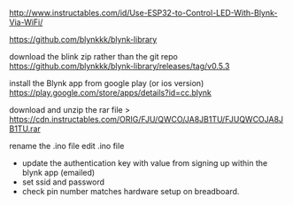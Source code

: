 

http://www.instructables.com/id/Use-ESP32-to-Control-LED-With-Blynk-Via-WiFi/  

https://github.com/blynkkk/blynk-library

download the blink zip rather than the git repo  
https://github.com/blynkkk/blynk-library/releases/tag/v0.5.3  

install the Blynk app from google play (or ios version)
https://play.google.com/store/apps/details?id=cc.blynk


download and unzip the rar file >
https://cdn.instructables.com/ORIG/FJU/QWCO/JA8JB1TU/FJUQWCOJA8JB1TU.rar

rename the .ino file
edit .ino file
- update the authentication key with value from signing up within the blynk app (emailed)
- set ssid and password
- check pin number matches hardware setup on breadboard.
